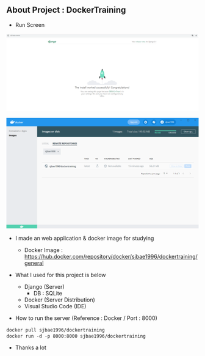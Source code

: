 ## About Project : DockerTraining

- Run Screen  
<p align="center"><img src="./result1.png"></p>  
<p align="center"><img src="./result2.PNG"></p>  

- I made an web application & docker image for studying  
  * Docker Image : https://hub.docker.com/repository/docker/sjbae1996/dockertraining/general

- What I used for this project is below  
  * Django (Server)  
    * DB : SQLite
  * Docker (Server Distribution)  
  * Visual Studio Code (IDE)

- How to run the server (Reference : Docker / Port : 8000)
```
docker pull sjbae1996/dockertraining  
docker run -d -p 8000:8000 sjbae1996/dockertraining
```

- Thanks a lot
